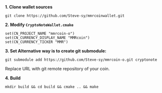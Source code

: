 **1. Clone wallet sources**

```
git clone https://github.com/Steve-sy/mmrcoinwallet.git
```

**2. Modify `CryptoNoteWallet.cmake`**
 
```
set(CN_PROJECT_NAME "mmrcoin-o")
set(CN_CURRENCY_DISPLAY_NAME "MMRcoin")
set(CN_CURRENCY_TICKER "MMR")
```

**3. Set Alternative way is to create git submodule:**

```
git submodule add https://github.com/Steve-sy/mmrcoin-o.git cryptonote
```

Replace URL with git remote repository of your coin.

**4. Build**

```
mkdir build && cd build && cmake .. && make
```
